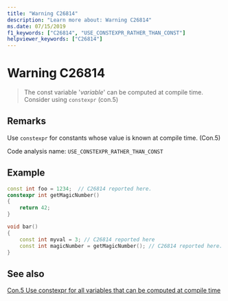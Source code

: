 ```yaml
---
title: "Warning C26814"
description: "Learn more about: Warning C26814"
ms.date: 07/15/2019
f1_keywords: ["C26814", "USE_CONSTEXPR_RATHER_THAN_CONST"]
helpviewer_keywords: ["C26814"]
---
```

# Warning C26814

> The const variable '*variable*' can be computed at compile time. Consider using `constexpr` (con.5)

## Remarks

Use `constexpr` for constants whose value is known at compile time. (Con.5)

Code analysis name: `USE_CONSTEXPR_RATHER_THAN_CONST`

## Example

```cpp
const int foo = 1234;  // C26814 reported here.
constexpr int getMagicNumber()
{
    return 42;
}

void bar()
{
    const int myval = 3; // C26814 reported here
    const int magicNumber = getMagicNumber(); // C26814 reported here.
}
```

## See also

[Con.5 Use constexpr for all variables that can be computed at compile time](https://isocpp.github.io/CppCoreGuidelines/CppCoreGuidelines#Rconst-constexpr)
